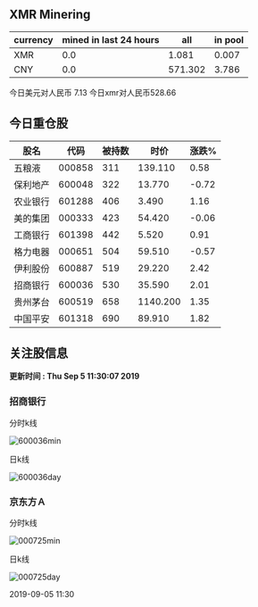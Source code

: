 ## XMR Minering

|currency|mined in last 24 hours|all|in pool|
|---|---|---|---|
|XMR|0.0|1.081|0.007|
|CNY|0.0|571.302|3.786|

今日美元对人民币 7.13	今日xmr对人民币528.66


## 今日重仓股 

|股名|代码|被持数|时价|涨跌%|
|---|---|---|---|---|
|五粮液|000858|311|139.110|0.58|
|保利地产|600048|322|13.770|-0.72|
|农业银行|601288|406|3.490|1.16|
|美的集团|000333|423|54.420|-0.06|
|工商银行|601398|442|5.520|0.91|
|格力电器|000651|504|59.510|-0.57|
|伊利股份|600887|519|29.220|2.42|
|招商银行|600036|530|35.590|2.01|
|贵州茅台|600519|658|1140.200|1.35|
|中国平安|601318|690|89.910|1.82|

## 关注股信息
**更新时间 : Thu Sep  5 11:30:07 2019**
### 招商银行 
分时k线

![600036min](http://image.sinajs.cn/newchart/min/n/sh600036.gif)

日k线

![600036day](http://image.sinajs.cn/newchart/daily/n/sh600036.gif)

### 京东方Ａ 
分时k线

![000725min](http://image.sinajs.cn/newchart/min/n/sz000725.gif)

日k线

![000725day](http://image.sinajs.cn/newchart/daily/n/sz000725.gif)

2019-09-05 11:30